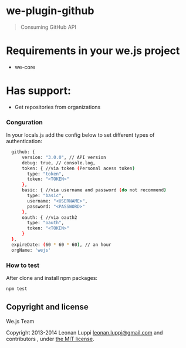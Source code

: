 # we-plugin-github

> Consuming GitHub API

# Requirements in your we.js project

- we-core

# Has support:
- Get repositories from organizations


### Conguration
In your locals.js add the config below to set different types of authentication:

```sh
  github: {
      version: "3.0.0", // API version
      debug: true, // console.log,
      token: { //via token (Personal acess token)
        type: "token",
        token: "<TOKEN>"
      },
      basic: { //via username and password (do not recommend)
        type: "basic",
        username: "<USERNAME>",
        password: "<PASSWORD>"
      },
      oauth: { //via oauth2
        type: "oauth",
        token: "<TOKEN>"
      }
  },
  expireDate: (60 * 60 * 60), // an hour
  orgName: 'wejs'  
```

### How to test

After clone and install npm packages:

```sh
npm test
```

## Copyright and license

We.js Team

Copyright 2013-2014 Leonan Luppi <leonan.luppi@gmail.com> and contributors , under [the MIT license](LICENSE).